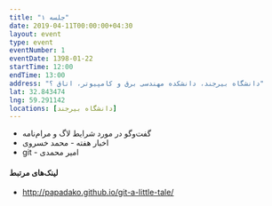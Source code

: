 ```yaml
---
title: "جلسه ۱"
date: 2019-04-11T00:00:00+04:30
layout: event
type: event
eventNumber: 1
eventDate: 1398-01-22
startTime: 12:00
endTime: 13:00
address: "دانشگاه بیرجند، دانشکده مهندسی برق و کامپیوتر، اتاق ؟"
lat: 32.843474
lng: 59.291142
locations: [دانشگاه بیرجند]
---
```


- گفت‌و‌گو در مورد شرایط لاگ و مرام‌نامه
- اخبار هفته - محمد خسروی
- git - امیر محمدی

#### لینک‌های مرتبط
- http://papadako.github.io/git-a-little-tale/
